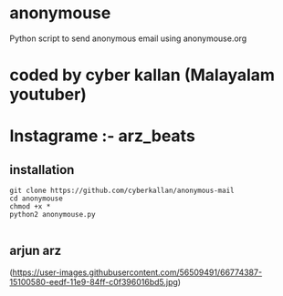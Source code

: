# anonymouse
Python script to send anonymous email using anonymouse.org
# coded by cyber kallan (Malayalam youtuber)
# Instagrame :- arz_beats

## installation 

```
git clone https://github.com/cyberkallan/anonymous-mail
cd anonymouse
chmod +x *
python2 anonymouse.py
 
 ```
 
 ## arjun arz

(https://user-images.githubusercontent.com/56509491/66774387-15100580-eedf-11e9-84ff-c0f396016bd5.jpg)
